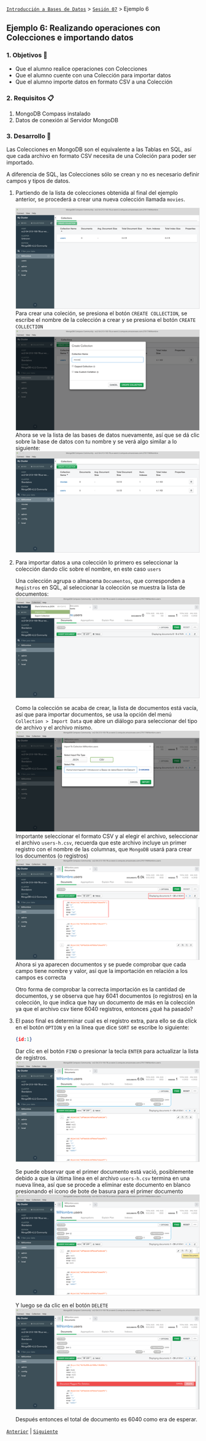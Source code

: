 [`Introducción a Bases de Datos`](../../Readme.md) > [`Sesión 07`](../Readme.md) > Ejemplo 6

## Ejemplo 6: Realizando operaciones con Colecciones e importando datos

### 1. Objetivos :dart:
- Que el alumno realice operaciones con Colecciones
- Que el alumno cuente con una Colección para importar datos
- Que el alumno importe datos en formato CSV a una Colección

### 2. Requisitos :clipboard:
1. MongoDB Compass instalado
1. Datos de conexión al Servidor MongoDB

### 3. Desarrollo :rocket:
Las Colecciones en MongoDB son el equivalente a las Tablas en SQL, así que cada archivo en formato CSV necesita de una Coleción para poder ser importado.

A diferencia de SQL, las Colecciones sólo se crean y no es necesario definir campos y tipos de datos.

1. Partiendo de la lista de colecciones obtenida al final del ejemplo anterior, se procederá a crear una nueva colección llamada `movies`.

   ![Lista de colecciones](imagenes/lista-colecciones-01.png)
   Para crear una coleción, se presiona el botón `CREATE COLLECTION`, se escribe el nombre de la colección a crear y se presiona el botón `CREATE COLLECTION`
   ![Creando una colección](imagenes/creando-coleccion.png)
   Ahora se ve la lista de las bases de datos nuevamente, así que se dá clic sobre la base de datos con tu nombre y se verá algo similar a lo siguiente:
   ![Lista de colecciones](imagenes/lista-colecciones-02.png)

1. Para importar datos a una colección lo primero es seleccionar la colección dando clic sobre el nombre, en este caso `users`

   Una colección agrupa o almacena `Documentos`, que corresponden a `Registros` en SQL, al seleccionar la colección se muestra la lista de documentos:
   ![Colección users](imagenes/coleccion-users.png)

   Como la colección se acaba de crear, la lista de documentos está vacía, así que para importar documentos, se usa la opción del menú `Collection > Import Data` que abre un diálogo para seleccionar del tipo de archivo y el archivo mismo.
   ![Importando datos csv](imagenes/importando-datos.png)
   Importante seleccionar el formato CSV y al elegir el archivo, seleccionar el archivo `users-h.csv`, recuerda que este archivo incluye un primer registro con el nombre de las columnas, que `MongoDB` usará para crear los documentos (o registros)
   ![Datos csv importados](imagenes/datos-importados.png)
   Ahora si ya aparecen documentos y se puede comprobar que cada campo tiene nombre y valor, así que la importación en relación a los campos es correcta

   Otro forma de comprobar la correcta importación es la cantidad de documentos, y se observa que hay 6041 documentos (o registros) en la colección, lo que indica que hay un documento de más en la colección ya que el archivo csv tiene 6040 registros, entonces ¿qué ha pasado?

1. El paso final es determinar cual es el registro extra, para ello se da click en el botón `OPTION` y en la línea que dice `SORT` se escribe lo siguiente:
   ```json
   {id:1}
   ```

   Dar clic en el botón `FIND` o presionar la tecla `ENTER` para actualizar la lista de registros.
   ![Documentos ordenados](imagenes/documentos-ordenados.png)

   Se puede observar que el primer documento está vació, posiblemente debido a que la última línea en el archivo `users-h.csv` termina en una nueva línea, así que se procede a eliminar este documento en blanco presionando el icono de bote de basura para el primer documento
   ![Eliminando documento](imagenes/eliminando-documento.png)

   Y luego se da clic en el botón `DELETE`
   ![Confirmando eliminar documanto](imagenes/eliminando-documento-confirmacion.png)

   Después entonces el total de documento es 6040 como era de esperar.

[`Anterior`](../Readme.md#realizando-operaciones-con-colecciones-e-importando-datos) | [`Siguiente`](../Reto-03/Readme.md)      
